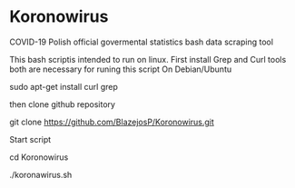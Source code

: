 # Koronowirus
 COVID-19 Polish official govermental statistics bash data scraping tool

This bash scriptis intended to run on linux.
First install Grep and Curl tools both are necessary for runing this script
On Debian/Ubuntu

sudo apt-get install curl grep

then clone github repository

git clone https://github.com/BlazejosP/Koronowirus.git

Start script

cd Koronowirus

./koronawirus.sh
